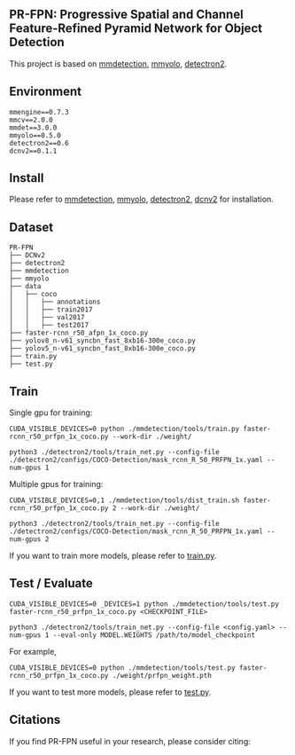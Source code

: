 PR-FPN: Progressive Spatial and Channel Feature-Refined Pyramid Network for Object Detection
---------------------
This project is based on [mmdetection](https://github.com/open-mmlab/mmdetection), [mmyolo](https://github.com/open-mmlab/mmyolo), [detectron2](https://github.com/facebookresearch/detectron2).

Environment
----------------
```
mmengine==0.7.3
mmcv==2.0.0
mmdet==3.0.0
mmyolo==0.5.0
detectron2==0.6
dcnv2==0.1.1
```

Install
-------------
Please refer to [mmdetection](https://mmdetection.readthedocs.io/en/latest/get_started.html), [mmyolo](https://mmyolo.readthedocs.io/en/latest/get_started/installation.html), [detectron2](https://detectron2.readthedocs.io/tutorials/install.html), [dcnv2](./DCNv2/README.md) for installation.

Dataset
----------
```
PR-FPN
├── DCNv2
├── detectron2
├── mmdetection
├── mmyolo
├── data
│   ├── coco
│   │   ├── annotations
│   │   ├── train2017
│   │   ├── val2017
│   │   ├── test2017
├── faster-rcnn_r50_afpn_1x_coco.py
├── yolov8_n-v61_syncbn_fast_8xb16-300e_coco.py
├── yolov5_n-v61_syncbn_fast_8xb16-300e_coco.py
├── train.py
├── test.py
```
Train
--------------
Single gpu for training:
```shell
CUDA_VISIBLE_DEVICES=0 python ./mmdetection/tools/train.py faster-rcnn_r50_prfpn_1x_coco.py --work-dir ./weight/

python3 ./detectron2/tools/train_net.py --config-file ./detectron2/configs/COCO-Detection/mask_rcnn_R_50_PRFPN_1x.yaml --num-gpus 1
```

Multiple gpus for training:
```shell
CUDA_VISIBLE_DEVICES=0,1 ./mmdetection/tools/dist_train.sh faster-rcnn_r50_prfpn_1x_coco.py 2 --work-dir ./weight/

python3 ./detectron2/tools/train_net.py --config-file ./detectron2/configs/COCO-Detection/mask_rcnn_R_50_PRFPN_1x.yaml --num-gpus 2
```
If you want to train more models, please refer to [train.py](train.py).

Test / Evaluate
-----------
```shell
CUDA_VISIBLE_DEVICES=0 _DEVICES=1 python ./mmdetection/tools/test.py faster-rcnn_r50_prfpn_1x_coco.py <CHECKPOINT_FILE>

python3 ./detectron2/tools/train_net.py --config-file <config.yaml> --num-gpus 1 --eval-only MODEL.WEIGHTS /path/to/model_checkpoint
```

For example,
```shell
CUDA_VISIBLE_DEVICES=0 python ./mmdetection/tools/test.py faster-rcnn_r50_prfpn_1x_coco.py ./weight/prfpn_weight.pth
```
If you want to test more models, please refer to [test.py](test.py).

Citations
------------
If you find PR-FPN useful in your research, please consider citing:
```

```
